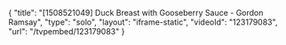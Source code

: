 {
    "title": "[1508521049] Duck Breast with Gooseberry Sauce - Gordon Ramsay",
    "type": "solo",
    "layout": "iframe-static",
    "videoId": "123179083",
    "url": "\/tvpembed\/123179083"
}